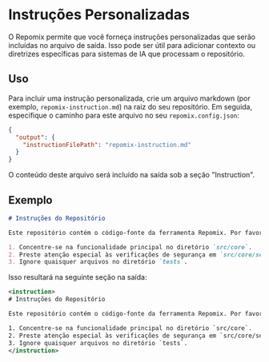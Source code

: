 # Instruções Personalizadas

O Repomix permite que você forneça instruções personalizadas que serão incluídas no arquivo de saída. Isso pode ser útil para adicionar contexto ou diretrizes específicas para sistemas de IA que processam o repositório.

## Uso

Para incluir uma instrução personalizada, crie um arquivo markdown (por exemplo, `repomix-instruction.md`) na raiz do seu repositório. Em seguida, especifique o caminho para este arquivo no seu `repomix.config.json`:

```json
{
  "output": {
    "instructionFilePath": "repomix-instruction.md"
  }
}
```

O conteúdo deste arquivo será incluído na saída sob a seção "Instruction".

## Exemplo

```markdown
# Instruções do Repositório

Este repositório contém o código-fonte da ferramenta Repomix. Por favor, siga estas diretrizes ao analisar o código:

1. Concentre-se na funcionalidade principal no diretório `src/core`.
2. Preste atenção especial às verificações de segurança em `src/core/security`.
3. Ignore quaisquer arquivos no diretório `tests`.
```

Isso resultará na seguinte seção na saída:

```xml
<instruction>
# Instruções do Repositório

Este repositório contém o código-fonte da ferramenta Repomix. Por favor, siga estas diretrizes ao analisar o código:

1. Concentre-se na funcionalidade principal no diretório `src/core`.
2. Preste atenção especial às verificações de segurança em `src/core/security`.
3. Ignore quaisquer arquivos no diretório `tests`.
</instruction>
